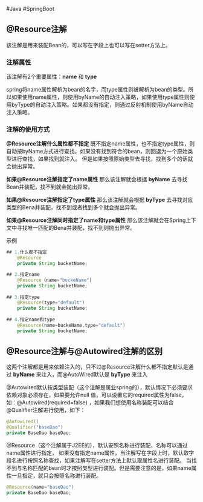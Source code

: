 #Java #SpringBoot 

## @Resource注解
该注解是用来装配Bean的，可以写在字段上也可以写在setter方法上。
### 注解属性
该注解有2个重要属性：**name** 和 **type**

spring将name属性解析为bean的名字，而type属性则被解析为bean的类型。所以如果使用name属性，则使用byName的自动注入策略，如果使用type属性则使用byType的自动注入策略。如果都没有指定，则通过反射机制使用byName自动注入策略。


### 注解的使用方式
**@Resource注解什么属性都不指定**
既不指定name属性，也不指定type属性，则自动按byName方式进行查找。如果没有找到符合的bean，则回退为一个原始类型进行查找，如果找到就注入。
但是如果按照原始类型去寻找，找到多个的话就会抛出异常。

**如果@Resource注解指定了name属性**
那么该注解就会根据 **byName** 去寻找Bean并装配，找不到就会抛出异常。

**如果@Resource注解指定了type属性**
那么该注解就会根据 **byType** 去寻找对应类型的Bena并装配，找不到或者找到多个就会抛出异常。

**如果@Resource注解同时指定了name和type属性**
那么该注解就会在Spring上下文中寻找唯一匹配的Bena并装配，找不到则抛出异常。

示例

```java
## 1.什么都不指定
    @Resource
	private String bucketName;

## 2.指定name
    @Resource（name="buckeName")
	private String bucketName;
	
## 3.指定type
    @Resource(type="default")
	private String bucketName;
	
## 4.指定name和type
    @Resource(name=buckeName,type="default")
	private String bucketName;
```


## @Resource注解与@Autowired注解的区别
这两个注解都是用来依赖注入的，只不过@Resource注解什么都不指定默认是通过 **byName** 来注入，而@AutoWired默认是 **byType** 来注入

@Autowired默认按类型装配（这个注解是属业spring的），默认情况下必须要求依赖对象必须存在，如果要允许null 值，可以设置它的required属性为false，如：@Autowired(required=false) ，如果我们想使用名称装配可以结合@Qualifier注解进行使用，如下： 
```java
@Autowired() 
@Qualifier("baseDao") 
private BaseDao baseDao;
```

@Resource（这个注解属于J2EE的），默认安照名称进行装配，名称可以通过name属性进行指定，
如果没有指定name属性，当注解写在字段上时，默认取字段名进行按照名称查找，如果注解写在setter方法上默认取属性名进行装配。 当找不到与名称匹配的bean时才按照类型进行装配。但是需要注意的是，如果name属性一旦指定，就只会按照名称进行装配。
```java
@Resource(name="baseDao") 
private BaseDao baseDao;
```